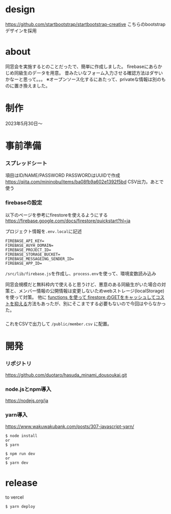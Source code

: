 # design 
https://github.com/startbootstrap/startbootstrap-creative
こちらのbootstrapデザインを採用

# about
同窓会を実施するとのことだったで、簡単に作成しました。
firebaseにあらかじめ同級生のデータを用意。
昔みたいなフォーム入力させる確認方法はダサいかなーと思って。。。
※オープンソース化するにあたって、privateな情報は別のものに置き換えました。

# 制作
2023年5月30日〜

# 事前準備
### スプレッドシート
項目はID/NAME/PASSWORD
PASSWORDはUUIDで作成
https://qiita.com/mininobu/items/ba08fb9a602e1392f5bd
CSV出力。あとで使う

### firebaseの設定
以下のページを参考にfirestoreを使えるようにする
https://firebase.google.com/docs/firestore/quickstart?hl=ja

プロジェクト情報を`.env.local`に記述
```
FIREBASE_API_KEY=
FIREBASE_AUYH_DOMAIN=
FIREBASE_PROJECT_ID=
FIREBASE_STORAGE_BUCKET=
FIREBASE_MESSAGEING_SENDER_ID=
FIREBASE_APP_ID=
```

`/src/lib/firebase.js`を作成し、`process.env`を使って、環境変数読み込み



同窓会規模だと無料枠内で使えると思うけど、悪意のある同級生がいた場合の対策と、メンバー情報の公開情報は変更しないためwebストレージ(localStorage)を使って対策。
他に [functions を使って firestore のGETをキャッシュしてコストを抑える](https://tech.gamewith.co.jp/entry/2022/12/19/174657)方法もあったが、別にそこまでする必要もないので今回はやらなかった。

### 
これをCSVで出力して `/public/member.csv` に配置。




# 開発
### リポジトリ
https://github.com/duotaro/hasuda_minami_dousoukai.git

### node.jsとnpm導入
https://nodejs.org/ja

### yarn導入
https://www.wakuwakubank.com/posts/307-javascript-yarn/

```
$ node install 
or 
$ yarn
```

```
$ npm run dev
or
$ yarn dev
```

# release
to vercel
```
$ yarn deploy
```